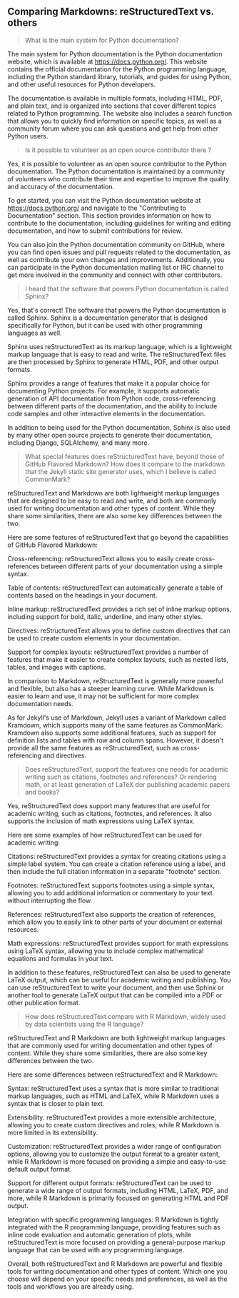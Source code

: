 
## Comparing Markdowns: reStructuredText vs. others 

> What is the main system for Python documentation? 

The main system for Python documentation is the Python documentation website, which is available at https://docs.python.org/. This website contains the official documentation for the Python programming language, including the Python standard library, tutorials, and guides for using Python, and other useful resources for Python developers.

The documentation is available in multiple formats, including HTML, PDF, and plain text, and is organized into sections that cover different topics related to Python programming. The website also includes a search function that allows you to quickly find information on specific topics, as well as a community forum where you can ask questions and get help from other Python users.

> Is it possible to volunteer as an open source contributor there ? 

Yes, it is possible to volunteer as an open source contributor to the Python documentation. The Python documentation is maintained by a community of volunteers who contribute their time and expertise to improve the quality and accuracy of the documentation.

To get started, you can visit the Python documentation website at https://docs.python.org/ and navigate to the "Contributing to Documentation" section. This section provides information on how to contribute to the documentation, including guidelines for writing and editing documentation, and how to submit contributions for review.

You can also join the Python documentation community on GitHub, where you can find open issues and pull requests related to the documentation, as well as contribute your own changes and improvements. Additionally, you can participate in the Python documentation mailing list or IRC channel to get more involved in the community and connect with other contributors.

> I heard that the software that powers Python documentation is called Sphinx? 

Yes, that's correct! The software that powers the Python documentation is called Sphinx. Sphinx is a documentation generator that is designed specifically for Python, but it can be used with other programming languages as well.

Sphinx uses reStructuredText as its markup language, which is a lightweight markup language that is easy to read and write. The reStructuredText files are then processed by Sphinx to generate HTML, PDF, and other output formats.

Sphinx provides a range of features that make it a popular choice for documenting Python projects. For example, it supports automatic generation of API documentation from Python code, cross-referencing between different parts of the documentation, and the ability to include code samples and other interactive elements in the documentation.

In addition to being used for the Python documentation, Sphinx is also used by many other open source projects to generate their documentation, including Django, SQLAlchemy, and many more.

> What special features does  reStructuredText have, beyond those of GitHub Flavored Markdown? How does it compare to the markdown that the Jekyll static site generator uses, which I believe is called CommonMark?  

reStructuredText and Markdown are both lightweight markup languages that are designed to be easy to read and write, and both are commonly used for writing documentation and other types of content. While they share some similarities, there are also some key differences between the two.

Here are some features of reStructuredText that go beyond the capabilities of GitHub Flavored Markdown:

Cross-referencing: reStructuredText allows you to easily create cross-references between different parts of your documentation using a simple syntax.

Table of contents: reStructuredText can automatically generate a table of contents based on the headings in your document.

Inline markup: reStructuredText provides a rich set of inline markup options, including support for bold, italic, underline, and many other styles.

Directives: reStructuredText allows you to define custom directives that can be used to create custom elements in your documentation.

Support for complex layouts: reStructuredText provides a number of features that make it easier to create complex layouts, such as nested lists, tables, and images with captions.

In comparison to Markdown, reStructuredText is generally more powerful and flexible, but also has a steeper learning curve. While Markdown is easier to learn and use, it may not be sufficient for more complex documentation needs.

As for Jekyll's use of Markdown, Jekyll uses a variant of Markdown called Kramdown, which supports many of the same features as CommonMark. Kramdown also supports some additional features, such as support for definition lists and tables with row and column spans. However, it doesn't provide all the same features as reStructuredText, such as cross-referencing and directives.

> Does reStructuredText, support the features one needs for academic writing such as citations, footnotes and references? Or rendering math, or at least generation of LaTeX dor publishing academic papers and books? 

Yes, reStructuredText does support many features that are useful for academic writing, such as citations, footnotes, and references. It also supports the inclusion of math expressions using LaTeX syntax.

Here are some examples of how reStructuredText can be used for academic writing:

Citations: reStructuredText provides a syntax for creating citations using a simple label system. You can create a citation reference using a label, and then include the full citation information in a separate "footnote" section.

Footnotes: reStructuredText supports footnotes using a simple syntax, allowing you to add additional information or commentary to your text without interrupting the flow.

References: reStructuredText also supports the creation of references, which allow you to easily link to other parts of your document or external resources.

Math expressions: reStructuredText provides support for math expressions using LaTeX syntax, allowing you to include complex mathematical equations and formulas in your text.

In addition to these features, reStructuredText can also be used to generate LaTeX output, which can be useful for academic writing and publishing. You can use reStructuredText to write your document, and then use Sphinx or another tool to generate LaTeX output that can be compiled into a PDF or other publication format.

> How does reStructuredText compare with R Markdown, widely used by data scientists using the R language? 

reStructuredText and R Markdown are both lightweight markup languages that are commonly used for writing documentation and other types of content. While they share some similarities, there are also some key differences between the two.

Here are some differences between reStructuredText and R Markdown:

Syntax: reStructuredText uses a syntax that is more similar to traditional markup languages, such as HTML and LaTeX, while R Markdown uses a syntax that is closer to plain text.

Extensibility: reStructuredText provides a more extensible architecture, allowing you to create custom directives and roles, while R Markdown is more limited in its extensibility.

Customization: reStructuredText provides a wider range of configuration options, allowing you to customize the output format to a greater extent, while R Markdown is more focused on providing a simple and easy-to-use default output format.

Support for different output formats: reStructuredText can be used to generate a wide range of output formats, including HTML, LaTeX, PDF, and more, while R Markdown is primarily focused on generating HTML and PDF output.

Integration with specific programming languages: R Markdown is tightly integrated with the R programming language, providing features such as inline code evaluation and automatic generation of plots, while reStructuredText is more focused on providing a general-purpose markup language that can be used with any programming language.

Overall, both reStructuredText and R Markdown are powerful and flexible tools for writing documentation and other types of content. Which one you choose will depend on your specific needs and preferences, as well as the tools and workflows you are already using.


